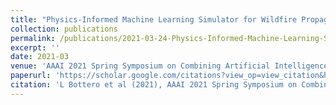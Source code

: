 ```yaml
---
title: "Physics-Informed Machine Learning Simulator for Wildfire Propagation"
collection: publications
permalink: /publications/2021-03-24-Physics-Informed-Machine-Learning-Simulator-for-Wildfire-Propagation
excerpt: ''
date: 2021-03
venue: 'AAAI 2021 Spring Symposium on Combining Artificial Intelligence and Machine Learning with Physical Sciences'
paperurl: 'https://scholar.google.com/citations?view_op=view_citation&hl=en&user=rTk6DZgAAAAJ&sortby=pubdate&citation_for_view=rTk6DZgAAAAJ:qjMakFHDy7sC&gmla=AJsN-F4XlU6Ew2u8lbABcn7160wrgWpicNvWDg6qe1Z2hG_dVY2ir7IRRP_WzPbM9T48HN0E70HaFt_suz2j5_Hjzd01lCmifw8PsQv0zes1pjJLO0JeF3I&sciund=11780103975415497734'
citation: 'L Bottero et al (2021), AAAI 2021 Spring Symposium on Combining Artificial Intelligence and Machine Learning with Physical Sciences'
---
```


